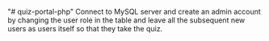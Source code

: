"# quiz-portal-php" 
Connect to MySQL server and create an admin account by changing the user role in the table and leave all the subsequent new users as users itself so that they take the quiz.
